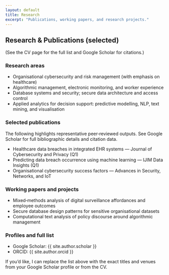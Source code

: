 ```yaml
---
layout: default
title: Research
excerpt: "Publications, working papers, and research projects."
---
```


## Research & Publications (selected)

(See the CV page for the full list and Google Scholar for citations.)

### Research areas
- Organisational cybersecurity and risk management (with emphasis on healthcare)
- Algorithmic management, electronic monitoring, and worker experience
- Database systems and security; secure data architecture and access control
- Applied analytics for decision support: predictive modelling, NLP, text mining, and visualisation

### Selected publications
The following highlights representative peer‑reviewed outputs. See Google Scholar for full bibliographic details and citation data.

- Healthcare data breaches in integrated EHR systems — Journal of Cybersecurity and Privacy (Q1)
- Predicting data breach occurrence using machine learning — IJIM Data Insights (Q1)
- Organisational cybersecurity success factors — Advances in Security, Networks, and IoT

### Working papers and projects
- Mixed‑methods analysis of digital surveillance affordances and employee outcomes
- Secure database design patterns for sensitive organisational datasets
- Computational text analysis of policy discourse around algorithmic management

### Profiles and full list
- Google Scholar: {{ site.author.scholar }}
- ORCID: {{ site.author.orcid }}

If you’d like, I can replace the list above with the exact titles and venues from your Google Scholar profile or from the CV.
